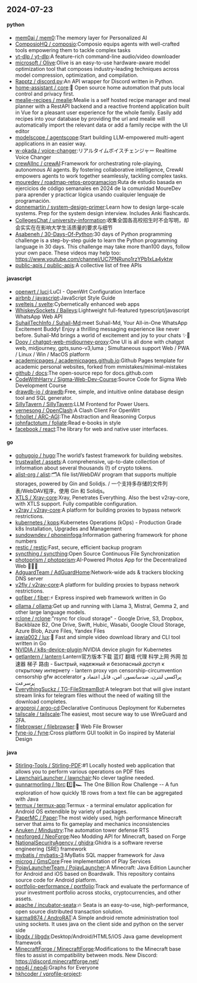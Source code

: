 ## 2024-07-23

#### python
* [mem0ai / mem0](https://github.com/mem0ai/mem0):The memory layer for Personalized AI
* [ComposioHQ / composio](https://github.com/ComposioHQ/composio):Composio equips agents with well-crafted tools empowering them to tackle complex tasks
* [yt-dlp / yt-dlp](https://github.com/yt-dlp/yt-dlp):A feature-rich command-line audio/video downloader
* [microsoft / Olive](https://github.com/microsoft/Olive):Olive is an easy-to-use hardware-aware model optimization tool that composes industry-leading techniques across model compression, optimization, and compilation.
* [Rapptz / discord.py](https://github.com/Rapptz/discord.py):An API wrapper for Discord written in Python.
* [home-assistant / core](https://github.com/home-assistant/core):🏡 Open source home automation that puts local control and privacy first.
* [mealie-recipes / mealie](https://github.com/mealie-recipes/mealie):Mealie is a self hosted recipe manager and meal planner with a RestAPI backend and a reactive frontend application built in Vue for a pleasant user experience for the whole family. Easily add recipes into your database by providing the url and mealie will automatically import the relevant data or add a family recipe with the UI editor
* [modelscope / agentscope](https://github.com/modelscope/agentscope):Start building LLM-empowered multi-agent applications in an easier way.
* [w-okada / voice-changer](https://github.com/w-okada/voice-changer):リアルタイムボイスチェンジャー Realtime Voice Changer
* [crewAIInc / crewAI](https://github.com/crewAIInc/crewAI):Framework for orchestrating role-playing, autonomous AI agents. By fostering collaborative intelligence, CrewAI empowers agents to work together seamlessly, tackling complex tasks.
* [mouredev / roadmap-retos-programacion](https://github.com/mouredev/roadmap-retos-programacion):Ruta de estudio basada en ejercicios de código semanales en 2024 de la comunidad MoureDev para aprender y practicar lógica usando cualquier lenguaje de programación.
* [donnemartin / system-design-primer](https://github.com/donnemartin/system-design-primer):Learn how to design large-scale systems. Prep for the system design interview. Includes Anki flashcards.
* [CollegesChat / university-information](https://github.com/CollegesChat/university-information):收集全国各高校招生时不会写明，却会实实在在影响大学生活质量的要求与细节
* [Asabeneh / 30-Days-Of-Python](https://github.com/Asabeneh/30-Days-Of-Python):30 days of Python programming challenge is a step-by-step guide to learn the Python programming language in 30 days. This challenge may take more than100 days, follow your own pace. These videos may help too: https://www.youtube.com/channel/UC7PNRuno1rzYPb1xLa4yktw
* [public-apis / public-apis](https://github.com/public-apis/public-apis):A collective list of free APIs

#### javascript
* [openwrt / luci](https://github.com/openwrt/luci):LuCI - OpenWrt Configuration Interface
* [airbnb / javascript](https://github.com/airbnb/javascript):JavaScript Style Guide
* [sveltejs / svelte](https://github.com/sveltejs/svelte):Cybernetically enhanced web apps
* [WhiskeySockets / Baileys](https://github.com/WhiskeySockets/Baileys):Lightweight full-featured typescript/javascript WhatsApp Web API
* [SuhailTechInfo / Suhail-Md](https://github.com/SuhailTechInfo/Suhail-Md):meet Suhail-Md, Your All-in-One WhatsApp Excitement Buddy! Enjoy a thrilling messaging experience like never before. Suhail-Md brings a world of excitement and joy to your chats ✨🤖
* [Dooy / chatgpt-web-midjourney-proxy](https://github.com/Dooy/chatgpt-web-midjourney-proxy):One UI is all done with chatgpt web, midjourney, gpts,suno-v3,luma ; Simultaneous support Web / PWA / Linux / Win / MacOS platform
* [academicpages / academicpages.github.io](https://github.com/academicpages/academicpages.github.io):Github Pages template for academic personal websites, forked from mmistakes/minimal-mistakes
* [github / docs](https://github.com/github/docs):The open-source repo for docs.github.com
* [CodeWithHarry / Sigma-Web-Dev-Course](https://github.com/CodeWithHarry/Sigma-Web-Dev-Course):Source Code for Sigma Web Development Course
* [drawdb-io / drawdb](https://github.com/drawdb-io/drawdb):Free, simple, and intuitive online database design tool and SQL generator.
* [SillyTavern / SillyTavern](https://github.com/SillyTavern/SillyTavern):LLM Frontend for Power Users.
* [vernesong / OpenClash](https://github.com/vernesong/OpenClash):A Clash Client For OpenWrt
* [fchollet / ARC-AGI](https://github.com/fchollet/ARC-AGI):The Abstraction and Reasoning Corpus
* [johnfactotum / foliate](https://github.com/johnfactotum/foliate):Read e-books in style
* [facebook / react](https://github.com/facebook/react):The library for web and native user interfaces.

#### go
* [gohugoio / hugo](https://github.com/gohugoio/hugo):The world’s fastest framework for building websites.
* [trustwallet / assets](https://github.com/trustwallet/assets):A comprehensive, up-to-date collection of information about several thousands (!) of crypto tokens.
* [alist-org / alist](https://github.com/alist-org/alist):🗂️A file list/WebDAV program that supports multiple storages, powered by Gin and Solidjs. / 一个支持多存储的文件列表/WebDAV程序，使用 Gin 和 Solidjs。
* [XTLS / Xray-core](https://github.com/XTLS/Xray-core):Xray, Penetrates Everything. Also the best v2ray-core, with XTLS support. Fully compatible configuration.
* [v2ray / v2ray-core](https://github.com/v2ray/v2ray-core):A platform for building proxies to bypass network restrictions.
* [kubernetes / kops](https://github.com/kubernetes/kops):Kubernetes Operations (kOps) - Production Grade k8s Installation, Upgrades and Management
* [sundowndev / phoneinfoga](https://github.com/sundowndev/phoneinfoga):Information gathering framework for phone numbers
* [restic / restic](https://github.com/restic/restic):Fast, secure, efficient backup program
* [syncthing / syncthing](https://github.com/syncthing/syncthing):Open Source Continuous File Synchronization
* [photoprism / photoprism](https://github.com/photoprism/photoprism):AI-Powered Photos App for the Decentralized Web 🌈💎✨
* [AdguardTeam / AdGuardHome](https://github.com/AdguardTeam/AdGuardHome):Network-wide ads & trackers blocking DNS server
* [v2fly / v2ray-core](https://github.com/v2fly/v2ray-core):A platform for building proxies to bypass network restrictions.
* [gofiber / fiber](https://github.com/gofiber/fiber):⚡️ Express inspired web framework written in Go
* [ollama / ollama](https://github.com/ollama/ollama):Get up and running with Llama 3, Mistral, Gemma 2, and other large language models.
* [rclone / rclone](https://github.com/rclone/rclone):"rsync for cloud storage" - Google Drive, S3, Dropbox, Backblaze B2, One Drive, Swift, Hubic, Wasabi, Google Cloud Storage, Azure Blob, Azure Files, Yandex Files
* [iawia002 / lux](https://github.com/iawia002/lux):👾 Fast and simple video download library and CLI tool written in Go
* [NVIDIA / k8s-device-plugin](https://github.com/NVIDIA/k8s-device-plugin):NVIDIA device plugin for Kubernetes
* [getlantern / lantern](https://github.com/getlantern/lantern):Lantern官方版本下载 蓝灯 翻墙 代理 科学上网 外网 加速器 梯子 路由 - Быстрый, надежный и безопасный доступ к открытому интернету - lantern proxy vpn censorship-circumvention censorship gfw accelerator پراکسی لنترن، ضدسانسور، امن، قابل اعتماد و پرسرعت
* [EverythingSuckz / TG-FileStreamBot](https://github.com/EverythingSuckz/TG-FileStreamBot):A telegram bot that will give instant stream links for telegram files without the need of waiting till the download completes.
* [argoproj / argo-cd](https://github.com/argoproj/argo-cd):Declarative Continuous Deployment for Kubernetes
* [tailscale / tailscale](https://github.com/tailscale/tailscale):The easiest, most secure way to use WireGuard and 2FA.
* [filebrowser / filebrowser](https://github.com/filebrowser/filebrowser):📂 Web File Browser
* [fyne-io / fyne](https://github.com/fyne-io/fyne):Cross platform GUI toolkit in Go inspired by Material Design

#### java
* [Stirling-Tools / Stirling-PDF](https://github.com/Stirling-Tools/Stirling-PDF):#1 Locally hosted web application that allows you to perform various operations on PDF files
* [LawnchairLauncher / lawnchair](https://github.com/LawnchairLauncher/lawnchair):No clever tagline needed.
* [gunnarmorling / 1brc](https://github.com/gunnarmorling/1brc):1️⃣🐝🏎️ The One Billion Row Challenge -- A fun exploration of how quickly 1B rows from a text file can be aggregated with Java
* [termux / termux-app](https://github.com/termux/termux-app):Termux - a terminal emulator application for Android OS extendible by variety of packages.
* [PaperMC / Paper](https://github.com/PaperMC/Paper):The most widely used, high performance Minecraft server that aims to fix gameplay and mechanics inconsistencies
* [Anuken / Mindustry](https://github.com/Anuken/Mindustry):The automation tower defense RTS
* [neoforged / NeoForge](https://github.com/neoforged/NeoForge):Neo Modding API for Minecraft, based on Forge
* [NationalSecurityAgency / ghidra](https://github.com/NationalSecurityAgency/ghidra):Ghidra is a software reverse engineering (SRE) framework
* [mybatis / mybatis-3](https://github.com/mybatis/mybatis-3):MyBatis SQL mapper framework for Java
* [microg / GmsCore](https://github.com/microg/GmsCore):Free implementation of Play Services
* [PojavLauncherTeam / PojavLauncher](https://github.com/PojavLauncherTeam/PojavLauncher):A Minecraft: Java Edition Launcher for Android and iOS based on Boardwalk. This repository contains source code for Android platform.
* [portfolio-performance / portfolio](https://github.com/portfolio-performance/portfolio):Track and evaluate the performance of your investment portfolio across stocks, cryptocurrencies, and other assets.
* [apache / incubator-seata](https://github.com/apache/incubator-seata):🔥 Seata is an easy-to-use, high-performance, open source distributed transaction solution.
* [karma9874 / AndroRAT](https://github.com/karma9874/AndroRAT):A Simple android remote administration tool using sockets. It uses java on the client side and python on the server side
* [libgdx / libgdx](https://github.com/libgdx/libgdx):Desktop/Android/HTML5/iOS Java game development framework
* [MinecraftForge / MinecraftForge](https://github.com/MinecraftForge/MinecraftForge):Modifications to the Minecraft base files to assist in compatibility between mods. New Discord: https://discord.minecraftforge.net/
* [neo4j / neo4j](https://github.com/neo4j/neo4j):Graphs for Everyone
* [hkhcoder / vprofile-project](https://github.com/hkhcoder/vprofile-project):
